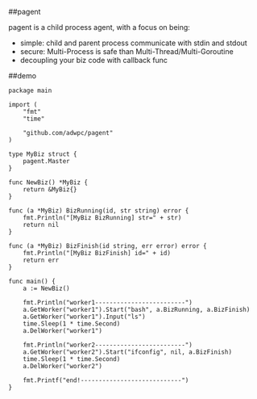 ##pagent

pagent is a child process agent, with a focus on being:

* simple: child and parent process communicate with stdin and stdout
* secure: Multi-Process is safe than Multi-Thread/Multi-Goroutine
* decoupling your biz code with callback func

##demo

```
package main

import (
    "fmt"
    "time"

    "github.com/adwpc/pagent"
)

type MyBiz struct {
    pagent.Master
}

func NewBiz() *MyBiz {
    return &MyBiz{}
}

func (a *MyBiz) BizRunning(id, str string) error {
    fmt.Println("[MyBiz BizRunning] str=" + str)
    return nil
}

func (a *MyBiz) BizFinish(id string, err error) error {
    fmt.Println("[MyBiz BizFinish] id=" + id)
    return err
}

func main() {
    a := NewBiz()

    fmt.Println("worker1-------------------------")
    a.GetWorker("worker1").Start("bash", a.BizRunning, a.BizFinish)
    a.GetWorker("worker1").Input("ls")
    time.Sleep(1 * time.Second)
    a.DelWorker("worker1")

    fmt.Println("worker2-------------------------")
    a.GetWorker("worker2").Start("ifconfig", nil, a.BizFinish)
    time.Sleep(1 * time.Second)
    a.DelWorker("worker2")

    fmt.Printf("end!----------------------------")
}
```